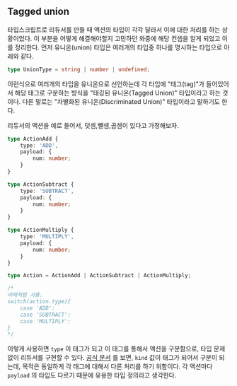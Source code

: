 ## Tagged union

타입스크립트로 리듀서를 만들 때 액션의 타입이 각각 달라서 이에 대한 처리를 하는 상황이었다. 이 부분을 어떻게 해결해야할지 고민하던 와중에 해당 컨셉을 알게 되었고 이를 정리한다. 먼저 유니온(union) 타입은 여러개의 타입중 하나를 명시하는 타입으로 아래와 같다.

```typescript
type UnionType = string | number | undefined;
```

이런식으로 여러개의 타입을 유니온으로 선언하는데 각 타입에 "태그(tag)"가 들어있어서 해당 태그로 구분하는 방식을 "태깅된 유니온(Tagged Union)" 타입이라고 하는 것이다. 다른 말로는 "차별화된 유니온(Discriminated Union)" 타입이라고 말하기도 한다.

리듀서의 액션을 예로 들어서, 덧셈,뺄셈,곱셈이 있다고 가정해보자.

```typescript
type ActionAdd {
	type: 'ADD',
	payload: {
		num: number;
	}
}

type ActionSubtract {
	type: 'SUBTRACT',
	payload: {
		num: number;
	}
}

type ActionMultiply {
	type: 'MULTIPLY',
	payload: {
		num: number;
	}
}

type Action = ActionAdd | ActionSubtract | ActionMultiply;

/*
아래처럼 사용.
switch(action.type){
	case 'ADD':
	case 'SUBTRACT':
	case 'MULTIPLY':
}
*/
```

이렇게 사용하면 `type` 이 태그가 되고 이 태그를 통해서 액션을 구분함으로, 타입 문제없이 리듀서를 구현할 수 있다. [공식 문서](https://www.typescriptlang.org/docs/handbook/advanced-types.html#discriminated-unions) 를 보면, `kind` 값이 태그가 되어서 구분이 되는데, 목적은 동일하게 각 태그에 대해서 다른 처리를 하기 위함이다. 각 액션마다 `payload` 의 타입도 다르기 때문에 유용한 타입 정의라고 생각한다.

